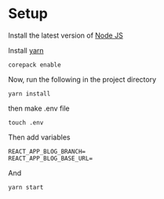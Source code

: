 # Setup

Install the latest version of [Node JS](https://nodejs.org/en/)

Install [yarn](https://yarnpkg.com/getting-started/install)
```
corepack enable
```

Now, run the following in the project directory

```
yarn install
```
then make .env file 
```
touch .env
```
Then add variables
```
REACT_APP_BLOG_BRANCH=
REACT_APP_BLOG_BASE_URL=
```
And 
```
yarn start
```